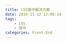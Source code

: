```yaml
---
title: CSS居中解决方案
date: 2016-11-12 17:08:24
tags: 
    - CSS
    - 居中
categories: Front-End
---
```




<!--more-->
